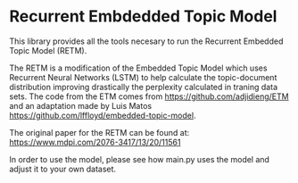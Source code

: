 # Recurrent Embdedded Topic Model

This library provides all the tools necesary to run the Recurrent Embedded Topic Model (RETM).

The RETM is a modification of the Embedded Topic Model which uses Recurrent Neural Networks (LSTM) to help calculate the topic-document distribution improving drastically the perplexity calculated in traning data sets. The code from the ETM comes from https://github.com/adjidieng/ETM and an adaptation made by Luis Matos https://github.com/lffloyd/embedded-topic-model. 

The original paper for the RETM can be found at: https://www.mdpi.com/2076-3417/13/20/11561

In order to use the model, please see how main.py uses the model and adjust it to your own dataset.
